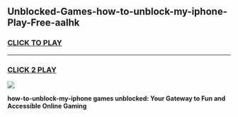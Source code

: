 
## Unblocked-Games-how-to-unblock-my-iphone-Play-Free-aalhk
<h3>
<a href="https://premium76.site?title=how-to-unblock-my-iphone&ref=21A">CLICK TO PLAY</a></h3>
<hr>

<h3>
<a href="https://premium76.site?title=how-to-unblock-my-iphone&ref=21A">CLICK 2 PLAY</a>
  
</h3>

<a href="https://premium76.site?title=how-to-unblock-my-iphone&ref=21A"><img src="https://clearcache.store/games.png"></a>


**how-to-unblock-my-iphone games unblocked: Your Gateway to Fun and Accessible Online Gaming**
